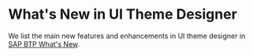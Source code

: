 <!-- loioc069591e219f4d8794cd6de89bc9d173 -->

# What's New in UI Theme Designer

We list the main new features and enhancements in UI theme designer in [SAP BTP What's New](https://help.sap.com/whats-new/cf0cb2cb149647329b5d02aa96303f56?Component=UI%2520Theme%2520Designer&Environment=Neo&locale=en-US&version=Cloud).

